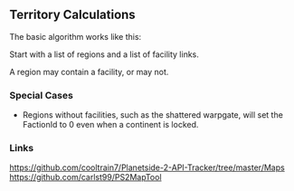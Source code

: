 ## Territory Calculations

The basic algorithm works like this:

Start with a list of regions and a list of facility links.

A region may contain a facility, or may not.

### Special Cases

-   Regions without facilities, such as the shattered warpgate, will set the FactionId to 0 even when a continent is locked.

### Links

https://github.com/cooltrain7/Planetside-2-API-Tracker/tree/master/Maps
https://github.com/carlst99/PS2MapTool
